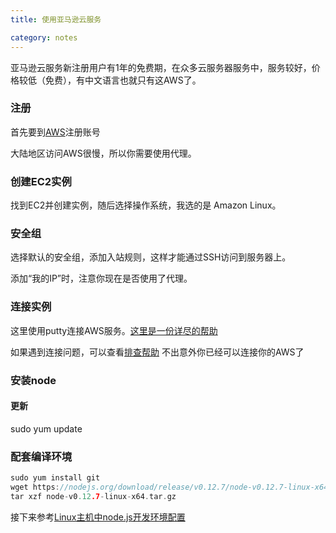 ```yaml
---
title: 使用亚马逊云服务

category: notes
---
```

亚马逊云服务新注册用户有1年的免费期，在众多云服务器服务中，服务较好，价格较低（免费），有中文语言也就只有这AWS了。

### 注册
首先要到[AWS](https://aws.amazon.com)注册账号

大陆地区访问AWS很慢，所以你需要使用代理。

### 创建EC2实例
找到EC2并创建实例，随后选择操作系统，我选的是 Amazon Linux。

### 安全组
选择默认的安全组，添加入站规则，这样才能通过SSH访问到服务器上。

添加“我的IP”时，注意你现在是否使用了代理。

### 连接实例
这里使用putty连接AWS服务。[这里是一份详尽的帮助](https://docs.aws.amazon.com/zh_cn/AWSEC2/latest/UserGuide/putty.html)

如果遇到连接问题，可以查看[排查帮助](http://docs.aws.amazon.com/zh_cn/AWSEC2/latest/UserGuide/TroubleshootingInstancesConnecting.html)
不出意外你已经可以连接你的AWS了

### 安装node

#### 更新
sudo yum update

### 配套编译环境
```c
sudo yum install git
wget https://nodejs.org/download/release/v0.12.7/node-v0.12.7-linux-x64.tar.gz
tar xzf node-v0.12.7-linux-x64.tar.gz
```

接下来参考[Linux主机中node.js开发环境配置](http://blog.fandenggui.com/?p=117)

